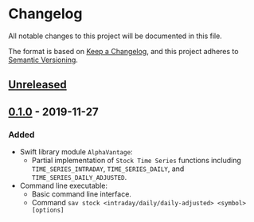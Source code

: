 # Changelog
All notable changes to this project will be documented in this file.

The format is based on [Keep a Changelog], and this project adheres to 
[Semantic Versioning].

## [Unreleased]

## [0.1.0] - 2019-11-27

### Added
- Swift library module `AlphaVantage`:
  - Partial implementation of `Stock Time Series` functions including 
    `TIME_SERIES_INTRADAY`, `TIME_SERIES_DAILY`, and 
    `TIME_SERIES_DAILY_ADJUSTED`.
- Command line executable:
  - Basic command line interface.
  - Command `sav stock <intraday/daily/daily-adjusted> <symbol> [options]`

[Keep a Changelog]: https://keepachangelog.com/en/1.0.0/
[Semantic Versioning]: https://semver.org/spec/v2.0.0.html
[Unreleased]: https://github.com/iamWing/swift-alpha-vantage/compare/0.1.0...HEAD
[0.1.0]: https://github.com/iamWing/swift-alpha-vantage/releases/tag/0.1.0
